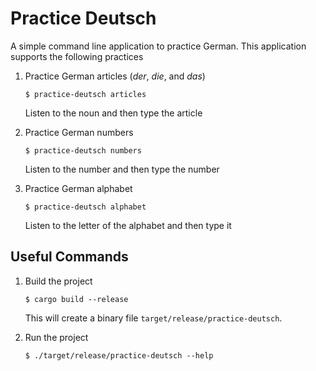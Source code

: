 # Practice Deutsch

A simple command line application to practice German.  This application supports the following practices

1. Practice German articles (_der_, _die_, and _das_)

   ```shell
   $ practice-deutsch articles
   ```

   Listen to the noun and then type the article

2. Practice German numbers

   ```shell
   $ practice-deutsch numbers
   ```

   Listen to the number and then type the number

3. Practice German alphabet

   ```shell
   $ practice-deutsch alphabet
   ```

   Listen to the letter of the alphabet and then type it

## Useful Commands

1. Build the project

   ```shell
   $ cargo build --release
   ```

   This will create a binary file `target/release/practice-deutsch`.

2. Run the project

   ```shell
   $ ./target/release/practice-deutsch --help
   ```
